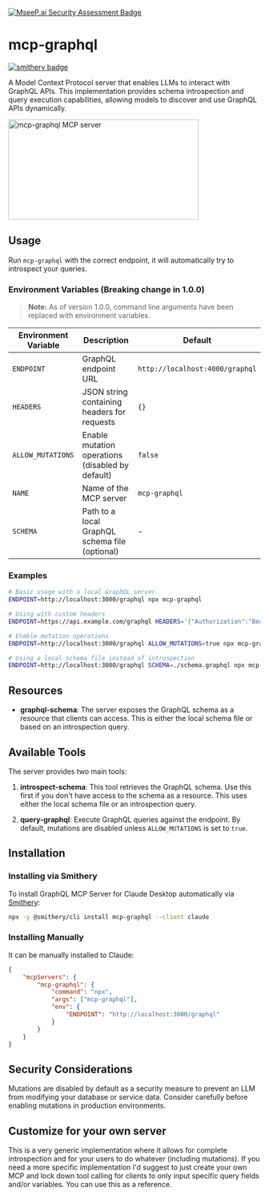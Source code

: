 [![MseeP.ai Security Assessment Badge](https://mseep.net/pr/blurrah-mcp-graphql-badge.png)](https://mseep.ai/app/blurrah-mcp-graphql)

# mcp-graphql

[![smithery badge](https://smithery.ai/badge/mcp-graphql)](https://smithery.ai/server/mcp-graphql)

A Model Context Protocol server that enables LLMs to interact with GraphQL APIs. This implementation provides schema introspection and query execution capabilities, allowing models to discover and use GraphQL APIs dynamically.

<a href="https://glama.ai/mcp/servers/4zwa4l8utf"><img width="380" height="200" src="https://glama.ai/mcp/servers/4zwa4l8utf/badge" alt="mcp-graphql MCP server" /></a>

## Usage

Run `mcp-graphql` with the correct endpoint, it will automatically try to introspect your queries.

### Environment Variables (Breaking change in 1.0.0)

> **Note:** As of version 1.0.0, command line arguments have been replaced with environment variables.

| Environment Variable | Description | Default |
|----------|-------------|---------|
| `ENDPOINT` | GraphQL endpoint URL | `http://localhost:4000/graphql` |
| `HEADERS` | JSON string containing headers for requests | `{}` |
| `ALLOW_MUTATIONS` | Enable mutation operations (disabled by default) | `false` |
| `NAME` | Name of the MCP server | `mcp-graphql` |
| `SCHEMA` | Path to a local GraphQL schema file (optional) | - |

### Examples

```bash
# Basic usage with a local GraphQL server
ENDPOINT=http://localhost:3000/graphql npx mcp-graphql

# Using with custom headers
ENDPOINT=https://api.example.com/graphql HEADERS='{"Authorization":"Bearer token123"}' npx mcp-graphql

# Enable mutation operations
ENDPOINT=http://localhost:3000/graphql ALLOW_MUTATIONS=true npx mcp-graphql

# Using a local schema file instead of introspection
ENDPOINT=http://localhost:3000/graphql SCHEMA=./schema.graphql npx mcp-graphql
```

## Resources

- **graphql-schema**: The server exposes the GraphQL schema as a resource that clients can access. This is either the local schema file or based on an introspection query.

## Available Tools

The server provides two main tools:

1. **introspect-schema**: This tool retrieves the GraphQL schema. Use this first if you don't have access to the schema as a resource.
This uses either the local schema file or an introspection query.

2. **query-graphql**: Execute GraphQL queries against the endpoint. By default, mutations are disabled unless `ALLOW_MUTATIONS` is set to `true`.

## Installation

### Installing via Smithery

To install GraphQL MCP Server for Claude Desktop automatically via [Smithery](https://smithery.ai/server/mcp-graphql):

```bash
npx -y @smithery/cli install mcp-graphql --client claude
```

### Installing Manually

It can be manually installed to Claude:
```json
{
    "mcpServers": {
        "mcp-graphql": {
            "command": "npx",
            "args": ["mcp-graphql"],
            "env": {
                "ENDPOINT": "http://localhost:3000/graphql"
            }
        }
    }
}
```

## Security Considerations

Mutations are disabled by default as a security measure to prevent an LLM from modifying your database or service data. Consider carefully before enabling mutations in production environments.

## Customize for your own server

This is a very generic implementation where it allows for complete introspection and for your users to do whatever (including mutations). If you need a more specific implementation I'd suggest to just create your own MCP and lock down tool calling for clients to only input specific query fields and/or variables. You can use this as a reference.
